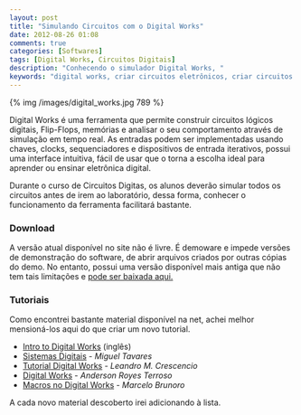 ```yaml
---
layout: post
title: "Simulando Circuitos com o Digital Works"
date: 2012-08-26 01:08
comments: true
categories: [Softwares]
tags: [Digital Works, Circuitos Digitais]
description: "Conhecendo o simulador Digital Works, "
keywords: "digital works, criar circuitos eletrônicos, criar circuitos digitais, simulador de portas lógicas, simulador de circuitos eletrônicos, circuit, projeto de circuitos eletrônicos, criar macros no digital works, tutorial do digital works, download digital works, baixar digital works"
---
```


{% img /images/digital_works.jpg 789 %}

<p>
  Digital Works é uma ferramenta que permite construir circuitos lógicos digitais, Flip-Flops, memórias e analisar o seu comportamento através de simulação em tempo real. 
  As entradas podem ser implementadas usando chaves, clocks, sequenciadores e dispositivos de entrada iterativos, possui uma interface intuitiva, fácil de usar que o 
  torna a escolha ideal para aprender ou ensinar eletrônica digital. 
</p>

<!-- more -->

<p>
  Durante o curso de Circuitos Digitas, os alunos deverão simular todos os circuitos antes de irem ao laboratório, dessa forma, conhecer
  o funcionamento da ferramenta facilitará bastante.
</p>


<h3>Download</h3>
<p>
A versão atual disponível no site não é livre. É demoware e impede versões de demonstração do software, de abrir arquivos criados 
por outras cópias do demo. No entanto, possui uma versão disponível mais antiga que não tem tais limitações e <a href="http://electronics-lab.com/downloads/schematic/002/index.html" target="_blank" title="Ir para http://electronics-lab.com">pode ser baixada aqui.</a>
</p>

<h3>Tutoriais</h3>
<p>
Como encontrei bastante material disponível na net, achei melhor mensioná-los aqui do que criar um novo tutorial. 
<ul>
  <li><a href="http://www.clemson.edu/ces/crb/students/dbragan/classes/dworks_tutorial.htm" title="Ir para http://www.clemson.edu">Intro to Digital Works</a> (inglês)</li>
  <li><a href="http://www.scribd.com/doc/66993742/Tutorial-Digital-Works" title="Ir para http://www.scribd.com"> Sistemas Digitais</a>	- <em>Miguel Tavares</em></li>
  <li><a href="http://www-usr.inf.ufsm.br/~leandromc/iac/TutorialDW.pdf" title="Ir para http://www-usr.inf.ufsm.br">Tutorial Digital Works</a>	- <em>Leandro M. Crescencio</em></li>
  <li><a href="http://www.feng.pucrs.br/~jmiguel/_dworks/Tutorial_Digital_Works.pdf" title="http://www.feng.pucrs.br">Digital Works</a>	- <em>Anderson Royes Terroso</em></li>
  <li><a href="/assets/files/tutorial_macros_no_dw_3.04.pdf" title="Baixar arquivo">Macros no Digital Works</a> -	<em>Marcelo Brunoro</em></li>
</ul>

<p>
A cada novo material descoberto irei adicionando à lista.
</p>



